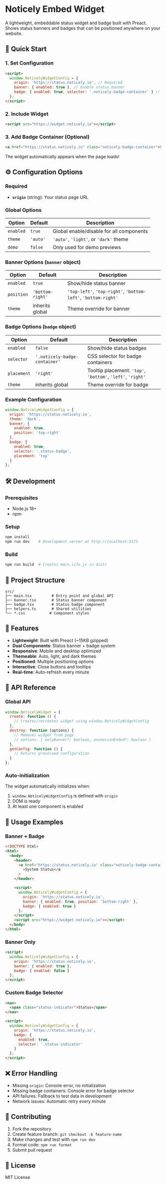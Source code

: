 # Noticely Embed Widget

A lightweight, embeddable status widget and badge built with Preact. Shows status banners and badges that can be positioned anywhere on your website.

## 🚀 Quick Start

### 1. Set Configuration

```html
<script>
  window.NoticelyWidgetConfig = {
    origin: 'https://status.noticely.io', // Required
    banner: { enabled: true }, // Enable status banner
    badge: { enabled: true, selector: '.noticely-badge-container' } // Enable status badge
  };
</script>
```

### 2. Include Widget

```html
<script src="https://widget.noticely.io"></script>
```

### 3. Add Badge Container (Optional)

```html
<a href="https://status.noticely.io" class="noticely-badge-container">Status</a>
```

The widget automatically appears when the page loads!

## ⚙️ Configuration Options

### Required

- **`origin`** (string): Your status page URL

### Global Options

| Option    | Default  | Description                              |
| --------- | -------- | ---------------------------------------- |
| `enabled` | `true`   | Global enable/disable for all components |
| `theme`   | `'auto'` | `'auto'`, `'light'`, or `'dark'` theme   |
| `demo`    | `false`  | Only used for demo previews              |

### Banner Options (`banner` object)

| Option     | Default          | Description                                                    |
| ---------- | ---------------- | -------------------------------------------------------------- |
| `enabled`  | `true`           | Show/hide status banner                                        |
| `position` | `'bottom-right'` | `'top-left'`, `'top-right'`, `'bottom-left'`, `'bottom-right'` |
| `theme`    | inherits global  | Theme override for banner                                      |

### Badge Options (`badge` object)

| Option      | Default                       | Description                                                 |
| ----------- | ----------------------------- | ----------------------------------------------------------- |
| `enabled`   | `false`                       | Show/hide status badges                                     |
| `selector`  | `'.noticely-badge-container'` | CSS selector for badge containers                           |
| `placement` | `'right'`                     | Tooltip placement: `'top'`, `'bottom'`, `'left'`, `'right'` |
| `theme`     | inherits global               | Theme override for badge                                    |

### Example Configuration

```javascript
window.NoticelyWidgetConfig = {
  origin: 'https://status.noticely.io',
  theme: 'dark',
  banner: {
    enabled: true,
    position: 'top-right'
  },
  badge: {
    enabled: true,
    selector: '.status-badge',
    placement: 'top'
  }
};
```

## 🛠️ Development

### Prerequisites

- Node.js 18+
- npm

### Setup

```bash
npm install
npm run dev    # Development server at http://localhost:5173
```

### Build

```bash
npm run build  # Creates main.iife.js in dist/
```

## 📁 Project Structure

```
src/
├── main.tsx         # Entry point and global API
├── banner.tsx       # Status banner component
├── badge.tsx        # Status badge component
├── helpers.ts       # Shared utilities
└── *.css           # Component styles
```

## 🎨 Features

- **Lightweight**: Built with Preact (~15KB gzipped)
- **Dual Components**: Status banner + badge system
- **Responsive**: Mobile and desktop optimized
- **Themeable**: Auto, light, and dark themes
- **Positioned**: Multiple positioning options
- **Interactive**: Close buttons and tooltips
- **Real-time**: Auto-refresh every minute

## 📖 API Reference

### Global API

```javascript
window.NoticelyWidget = {
  create: function () {
    // Creates/recreates widget using window.NoticelyWidgetConfig
  },
  destroy: function (options) {
    // Removes widget from page
    // options: { onlyBanner?: boolean, animationEnded?: boolean }
  },
  getConfig: function () {
    // Returns processed configuration
  }
};
```

### Auto-initialization

The widget automatically initializes when:

1. `window.NoticelyWidgetConfig` is defined with `origin`
2. DOM is ready
3. At least one component is enabled

## 🔧 Usage Examples

### Banner + Badge

```html
<!DOCTYPE html>
<html>
  <body>
    <header>
      <a href="https://status.noticely.io" class="noticely-badge-container"
        >System Status</a
      >
    </header>

    <script>
      window.NoticelyWidgetConfig = {
        origin: 'https://status.noticely.io',
        banner: { enabled: true, position: 'bottom-right' },
        badge: { enabled: true }
      };
    </script>
    <script src="https://widget.noticely.io"></script>
  </body>
</html>
```

### Banner Only

```html
<script>
  window.NoticelyWidgetConfig = {
    origin: 'https://status.noticely.io',
    banner: { enabled: true },
    badge: { enabled: false }
  };
</script>
```

### Custom Badge Selector

```html
<nav>
  <span class="status-indicator">Status</span>
</nav>

<script>
  window.NoticelyWidgetConfig = {
    origin: 'https://status.noticely.io',
    badge: {
      enabled: true,
      selector: '.status-indicator'
    }
  };
</script>
```

## ❌ Error Handling

- Missing `origin`: Console error, no initialization
- Missing badge containers: Console error for badge selector
- API failures: Fallback to test data in development
- Network issues: Automatic retry every minute

## 🤝 Contributing

1. Fork the repository
2. Create feature branch: `git checkout -b feature-name`
3. Make changes and test with `npm run dev`
4. Format code: `npm run format`
5. Submit pull request

## 📄 License

MIT License
